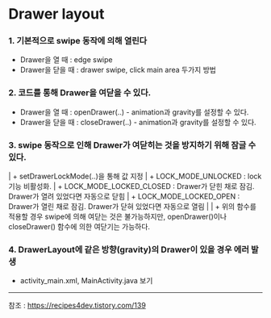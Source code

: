 # Drawer layout

### 1. 기본적으로 swipe 동작에 의해 열린다
+ Drawer을 열 때 : edge swipe
+ Drawer을 닫을 때 : drawer swipe, click main area 두가지 방법

### 2. 코드를 통해 Drawer을 여닫을 수 있다.
+ Drawer을 열 때 : openDrawer(..) - animation과 gravity를 설정할 수 있다.
+ Drawer을 닫을 때 : closeDrawer(..) - animation과 gravity를 설정할 수 있다.

### 3. swipe 동작으로 인해 Drawer가 여닫히는 것을 방지하기 위해 잠글 수 있다.
| + setDrawerLockMode(..)을 통해 값 지정
|     + LOCK_MODE_UNLOCKED : lock기능 비활성화.
|     + LOCK_MODE_LOCKED_CLOSED : Drawer가 닫힌 채로 잠김. Drawer가 열려 있었다면 자동으로 닫힘
|     + LOCK_MODE_LOCKED_OPEN : Drawer가 열린 채로 잠김. Drawer가 닫혀 있었다면 자동으로 열림
|
| + 위의 함수를 적용할 경우 swipe에 의해 여닫는 것은 불가능하지만, openDrawer()이나 closeDrawer() 함수에 의한 여닫기는 가능하다.

### 4. DrawerLayout에 같은 방향(gravity)의 Drawer이 있을 경우 에러 발생

* activity_main.xml, MainActivity.java 보기

---------
참조 : https://recipes4dev.tistory.com/139